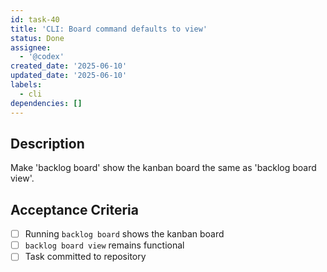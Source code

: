 ```yaml
---
id: task-40
title: 'CLI: Board command defaults to view'
status: Done
assignee:
  - '@codex'
created_date: '2025-06-10'
updated_date: '2025-06-10'
labels:
  - cli
dependencies: []
---
```


## Description

Make 'backlog board' show the kanban board the same as 'backlog board view'.

## Acceptance Criteria
- [ ] Running `backlog board` shows the kanban board
- [ ] `backlog board view` remains functional
- [ ] Task committed to repository
